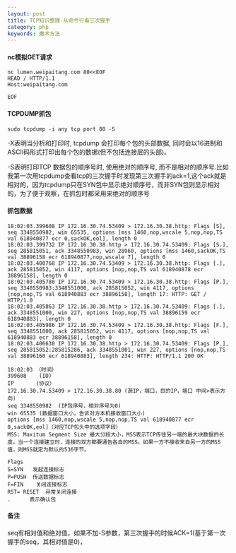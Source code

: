 ```yaml
---
layout: post
title: TCP知识整理-从命令行看三次握手
category: php
keywords: 魔术方法
---
```


#### nc模拟GET请求 ####
```
nc lumen.weipaitang.com 80<<EOF  
HEAD / HTTP/1.1  
Host:weipaitang.com  
  
EOF  
```

#### TCPDUMP抓包 ####
```
sudo tcpdump -i any tcp port 80 -S
```

-X表明当分析和打印时, tcpdump 会打印每个包的头部数据, 同时会以16进制和ASCII码形式打印出每个包的数据(但不包括连接层的头部)。

-S表明打印TCP 数据包的顺序号时, 使用绝对的顺序号, 而不是相对的顺序号.比如我第一次用tcpdump查看tcp的三次握手时发现第三次握手的ack=1,这个ack就是相对的，因为tcpdump只在SYN包中显示绝对顺序号，而非SYN包则显示相对的，为了便于观察，在抓包时都采用来绝对的顺序号
  
  
#### 抓包数据 ####
```
18:02:03.399608 IP 172.16.30.74.53409 > 172.16.30.38.http: Flags [S], seq 3348550982, win 65535, options [mss 1460,nop,wscale 5,nop,nop,TS val 618940877 ecr 0,sackOK,eol], length 0
18:02:03.399732 IP 172.16.30.38.http > 172.16.30.74.53409: Flags [S.], seq 285815051, ack 3348550983, win 28960, options [mss 1460,sackOK,TS val 38896158 ecr 618940877,nop,wscale 7], length 0
18:02:03.400768 IP 172.16.30.74.53409 > 172.16.30.38.http: Flags [.], ack 285815052, win 4117, options [nop,nop,TS val 618940878 ecr 38896158], length 0
18:02:03.405780 IP 172.16.30.74.53409 > 172.16.30.38.http: Flags [P.], seq 3348550983:3348551000, ack 285815052, win 4117, options [nop,nop,TS val 618940883 ecr 38896158], length 17: HTTP: GET / HTTP/1.0
18:02:03.405863 IP 172.16.30.38.http > 172.16.30.74.53409: Flags [.], ack 3348551000, win 227, options [nop,nop,TS val 38896159 ecr 618940883], length 0
18:02:03.405986 IP 172.16.30.74.53409 > 172.16.30.38.http: Flags [F.], seq 3348551000, ack 285815052, win 4117, options [nop,nop,TS val 618940883 ecr 38896158], length 0
18:02:03.406630 IP 172.16.30.38.http > 172.16.30.74.53409: Flags [P.], seq 285815052:285815286, ack 3348551001, win 227, options [nop,nop,TS val 38896160 ecr 618940883], length 234: HTTP: HTTP/1.1 200 OK
```
```
18:02:03 （时间）  
399608    (ID)  
IP       (协议）  
172.16.30.74.53409 > 172.16.30.38.80 (源IP，端口，目的IP，端口 中间>表示方向)    
seq 3348550982  (IP包序号，相对序号为0)  
win 65535 (数据窗口大小，告诉对方本机接收窗口大小)  
options [mss 1460,nop,wscale 5,nop,nop,TS val 618940877 ecr 0,sackOK,eol]（对应TCP包头中的选项字段）  
MSS: Maxitum Segment Size 最大分段大小，MSS表示TCP传往另一端的最大块数据的长度。当一个连接建立时，连接的双方都要通告各自的MSS。如果一方不接收来自另一方的MSS值，则MSS就定为默认的536字节。  

Flags
S=SYN   发起连接标志   
P=PUSH  传送数据标志  
F=FIN    关闭连接标志  
RST= RESET  异常关闭连接  
.      表示确认包  
```
    

#### 备注 ####
seq有相对值和绝对值，如果不加-S参数，第三次握手的时候ACK=1(基于第一次握手的seq，其相对值是0)，